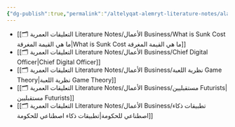 ```yaml
---
{"dg-publish":true,"permalink":"/altelyqat-alemryt-literature-notes/alaemal-business/alaemal-business/"}
---
```



-  [[🗂️ التعليقات العمرية Literature Notes/الأعمال Business/What is Sunk Cost ما هي القيمة المغرقة\|What is Sunk Cost ما هي القيمة المغرقة]]
-  [[🗂️ التعليقات العمرية Literature Notes/الأعمال Business/Chief Digital Officer\|Chief Digital Officer]]
-  [[🗂️ التعليقات العمرية Literature Notes/الأعمال Business/نظرية اللعبة Game Theory\|نظرية اللعبة Game Theory]]
-  [[🗂️ التعليقات العمرية Literature Notes/الأعمال Business/مستقبليين Futurists\|مستقبليين Futurists]]
-  [[🗂️ التعليقات العمرية Literature Notes/الأعمال Business/تطبيقات ذكاء اصطناعي للحكومة\|تطبيقات ذكاء اصطناعي للحكومة]]

